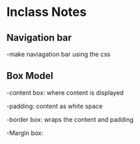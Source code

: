 # Inclass Notes

## Navigation bar

-make naviagation bar using the css

## Box Model
-content box: where content is displayed

-padding: content as white space

-border box: wraps the content and padding

-Margin box: 